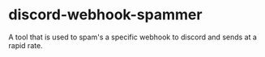 # discord-webhook-spammer
A tool that is used to spam's a specific webhook to discord and sends at a rapid rate.
